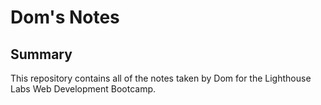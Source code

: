 # Dom's Notes
## Summary 
This repository contains all of the notes taken by Dom for the Lighthouse Labs Web Development Bootcamp.